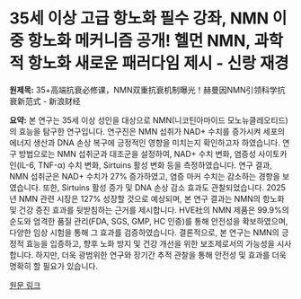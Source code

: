 # 35세 이상 고급 항노화 필수 강좌, NMN 이중 항노화 메커니즘 공개! 헬먼 NMN, 과학적 항노화 새로운 패러다임 제시 - 신랑 재경

**원제목:** 35+高端抗衰必修课，NMN双重抗衰机制曝光！赫曼因NMN引领科学抗衰新范式 - 新浪财经

**요약:** 본 연구는 35세 이상 성인을 대상으로 NMN(니코틴아마이드 모노뉴클레오티드)의 효능을 탐구한 연구입니다.  연구진은 NMN 섭취가 NAD+ 수치를 증가시켜 세포의 에너지 생산과 DNA 손상 복구에 긍정적인 영향을 미치는지 확인하고자 하였습니다.  연구 방법으로는 NMN 섭취군과 대조군을 설정하여,  NAD+ 수치 변화,  염증성 사이토카인(IL-6, TNF-α) 수치 변화,  Sirtuins 활성 변화 등을 측정하였습니다.  연구 결과, NMN 섭취군은 NAD+ 수치가 27% 증가하였고,  염증 마커 수치는 감소하는 경향을 보였습니다.  또한,  Sirtuins 활성 증가 및 DNA 손상 감소 효과도 관찰되었습니다.  2025년 NMN 관련 시장은 127% 성장할 것으로 예상되며,  본 연구 결과는 NMN의 항노화 및 건강 증진 효과를 뒷받침하는 근거를 제시합니다.  HVE社의 NMN 제품은 99.9%의 순도와 엄격한 품질 관리(FDA, SGS, GMP, HC 인증)를 통해 안전성을 확보하였으며,  다양한 임상 시험을 통해 그 효과를 검증하였습니다.  결론적으로, 본 연구는 NMN의 긍정적 효능을 입증하고,  향후  노화 방지 및 건강 개선을 위한 보조제로서의 가능성을 시사합니다.  하지만,  더욱 광범위한 연구와 장기간 추적 관찰을 통해  안전성 및 효과를 더욱 명확히 할 필요가 있습니다.

[원문 링크](https://finance.sina.com.cn/tech/roll/2025-07-21/doc-infhfezu3147272.shtml)
